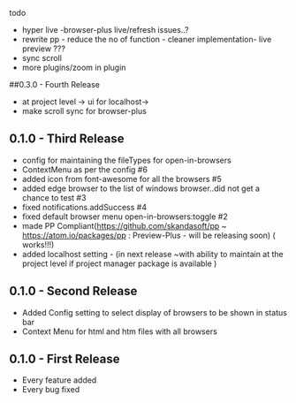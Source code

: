 todo

* hyper live -browser-plus live/refresh issues..?
* rewrite  pp - reduce the no of function - cleaner implementation- live preview ???
* sync scroll
* more plugins/zoom in plugin

##0.3.0 - Fourth Release
* at project level -> ui for localhost->
* make scroll sync for browser-plus

## 0.1.0 - Third Release
* config for maintaining the fileTypes for open-in-browsers
* ContextMenu as per the config #6
* added icon from font-awesome for all the browsers #5
* added edge browser to the list of windows browser..did not get a chance to test #3
* fixed notifications.addSuccess #4
* fixed default browser menu open-in-browsers:toggle #2
* made PP Compliant(https://github.com/skandasoft/pp ~ https://atom.io/packages/pp : Preview-Plus - will be releasing soon)  (<pp-options> works!!!)
* added localhost setting - (in next release ~with ability to maintain at the project level if project manager package is available )


## 0.1.0 - Second Release
* Added Config setting to select display of browsers to be shown in status bar
* Context Menu for html and htm files with all browsers

## 0.1.0 - First Release
* Every feature added
* Every bug fixed
